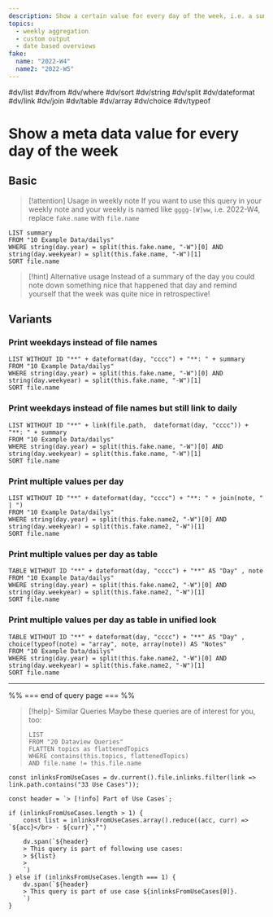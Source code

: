 ```yaml
---
description: Show a certain value for every day of the week, i.e. a summary of the day, or what nice happened the day 
topics:
  - weekly aggregation 
  - custom output
  - date based overviews
fake:
  name: "2022-W4"
  name2: "2022-W5"
---
```

#dv/list #dv/from #dv/where #dv/sort #dv/string #dv/split #dv/dateformat #dv/link #dv/join #dv/table #dv/array #dv/choice #dv/typeof

# Show a meta data value for every day of the week

## Basic 

> [!attention] Usage in weekly note
> If you want to use this query in your weekly note and your weekly is named like `gggg-[W]ww`, i.e. 2022-W4, replace `fake.name` with `file.name`

```dataview
LIST summary
FROM "10 Example Data/dailys"
WHERE string(day.year) = split(this.fake.name, "-W")[0] AND string(day.weekyear) = split(this.fake.name, "-W")[1]
SORT file.name
```

> [!hint] Alternative usage
> Instead of a summary of the day you could note down something nice that happened that day and remind yourself that the week was quite nice in retrospective!

## Variants

### Print weekdays instead of file names

```dataview
LIST WITHOUT ID "**" + dateformat(day, "cccc") + "**: " + summary
FROM "10 Example Data/dailys"
WHERE string(day.year) = split(this.fake.name, "-W")[0] AND string(day.weekyear) = split(this.fake.name, "-W")[1]
SORT file.name
```

### Print weekdays instead of file names but still link to daily

```dataview
LIST WITHOUT ID "**" + link(file.path,  dateformat(day, "cccc")) + "**: " + summary
FROM "10 Example Data/dailys"
WHERE string(day.year) = split(this.fake.name, "-W")[0] AND string(day.weekyear) = split(this.fake.name, "-W")[1]
SORT file.name
```

### Print multiple values per day

```dataview
LIST WITHOUT ID "**" + dateformat(day, "cccc") + "**: " + join(note, " | ")
FROM "10 Example Data/dailys"
WHERE string(day.year) = split(this.fake.name2, "-W")[0] AND string(day.weekyear) = split(this.fake.name2, "-W")[1]
SORT file.name
```

### Print multiple values per day as table
```dataview
TABLE WITHOUT ID "**" + dateformat(day, "cccc") + "**" AS "Day" , note
FROM "10 Example Data/dailys"
WHERE string(day.year) = split(this.fake.name2, "-W")[0] AND string(day.weekyear) = split(this.fake.name2, "-W")[1]
SORT file.name
```

### Print multiple values per day as table in unified look

```dataview
TABLE WITHOUT ID "**" + dateformat(day, "cccc") + "**" AS "Day" , choice(typeof(note) = "array", note, array(note)) AS "Notes"
FROM "10 Example Data/dailys"
WHERE string(day.year) = split(this.fake.name2, "-W")[0] AND string(day.weekyear) = split(this.fake.name2, "-W")[1]
SORT file.name
```

---
%% === end of query page === %%
> [!help]- Similar Queries
> Maybe these queries are of interest for you, too:
> ```dataview
> LIST
> FROM "20 Dataview Queries"
> FLATTEN topics as flattenedTopics
> WHERE contains(this.topics, flattenedTopics)
> AND file.name != this.file.name
> ```

```dataviewjs
const inlinksFromUseCases = dv.current().file.inlinks.filter(link => link.path.contains("33 Use Cases"));

const header = `> [!info] Part of Use Cases`;

if (inlinksFromUseCases.length > 1) {
	const list = inlinksFromUseCases.array().reduce((acc, curr) => `${acc}</br> - ${curr}`,"")

	dv.span(`${header}
    > This query is part of following use cases:
    > ${list}
    > 
	`)
} else if (inlinksFromUseCases.length === 1) {
	dv.span(`${header}
    > This query is part of use case ${inlinksFromUseCases[0]}.
	`)
}
```